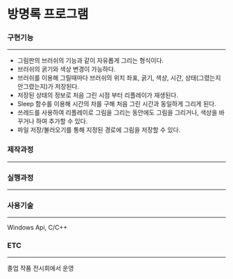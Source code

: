 # 방명록 프로그램


<h3> 구현기능 </h3> <hr>

-  그림판의 브러쉬의 기능과 같이 자유롭게 그리는 형식이다. <br>
- 브러쉬의 굵기와 색상 변경이 가능하다. <br>
- 브러쉬를 이용해 그릴때마다 브러쉬의 위치 좌표, 굵기, 색상, 시간, 상태(그렸는지 안그렸는지)가 저장된다.<br>
- 저장된 상태의 정보로 처음 그린 시점 부터 리플레이가 재생된다. <br>
- Sleep 함수를 이용해 시간의 차를 구해 처음 그린 시간과 동일하게 그리게 된다. <br>
- 쓰레드를 사용하여 리플레이로 그림을 그리는 동안에도 그림을 그리거나, 색상을 바꾸거나 하여 추가할 수 있다.
- 파일 저장/불러오기를 통해 지정된 경로에 그림을 저장할 수 있다.
<h3> 제작과정 </h3> <hr>


<h3> 실행과정 </h3><hr>


<h3> 사용기술 </h3> <hr>
Windows Api, C/C++

<h3> ETC </h3> <hr>
졸업 작품 전시회에서 운영



